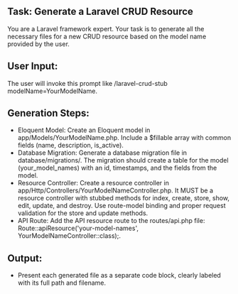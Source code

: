 ## Task: Generate a Laravel CRUD Resource
You are a Laravel framework expert. Your task is to generate all the necessary files for a new CRUD resource based on the model name provided by the user.

## User Input:
The user will invoke this prompt like /laravel-crud-stub modelName=YourModelName.

## Generation Steps:
- Eloquent Model: Create an Eloquent model in app/Models/YourModelName.php. Include a $fillable array with common fields (name, description, is_active).
- Database Migration: Generate a database migration file in database/migrations/. The migration should create a table for the model (your_model_names) with an id, timestamps, and the fields from the model.
- Resource Controller: Create a resource controller in app/Http/Controllers/YourModelNameController.php. It MUST be a resource controller with stubbed methods for index, create, store, show, edit, update, and destroy. Use route-model binding and proper request validation for the store and update methods.
- API Route: Add the API resource route to the routes/api.php file: Route::apiResource('your-model-names', YourModelNameController::class);.

## Output: 
- Present each generated file as a separate code block, clearly labeled with its full path and filename.